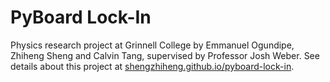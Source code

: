 # PyBoard Lock-In

Physics research project at Grinnell College by Emmanuel Ogundipe, Zhiheng Sheng and Calvin Tang, supervised by Professor Josh Weber. See details about this project at [shengzhiheng.github.io/pyboard-lock-in](https://shengzhiheng.github.io/pyboard-lock-in/).